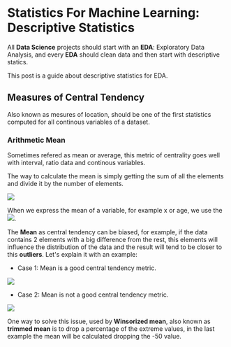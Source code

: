 # Statistics For Machine Learning: Descriptive Statistics

All **Data Science** projects should start with an **EDA**: Exploratory Data Analysis, and every **EDA** should clean data and then start with descriptive statics.

This post is a guide about descriptive statistics for EDA.

## Measures of Central Tendency

Also known as mesures of location, should be one of the first statistics computed for all continous variables of a dataset.

### Arithmetic Mean

Sometimes refered as mean or average, this metric of centrality goes well with interval, ratio data and continous variables.

The way to calculate the mean is simply getting the sum of all the elements and divide it by the number of elements.

<img src="https://render.githubusercontent.com/render/math?math=%24%5Cmu%20%3D%20%5Cfrac%7B1%7D%7Bn%7D%20%5Csum_%7Bi%3D1%7D%5E%7Bn%7Dx_%7Bi%7D%24">

When we express the mean of a variable, for example x or age, we use the <img src="https://render.githubusercontent.com/render/math?math=%24%5Coverline%7Bx%7D%2C%20%5Coverline%7Bage%7D%24">.

The **Mean** as central tendency can be biased, for example, if the data contains 2 elements with a big difference from the rest, this elements will influence the distribution of the data and the result will tend to be closer to this **outliers**. Let's explain it with an example:

* Case 1: Mean is a good central tendency metric.

<img src="https://render.githubusercontent.com/render/math?math=%24Case%201%2C%20x%20%3D%20(-2%2C2%2C3%2C5)%20%5Crightarrow%20%5Coverline%7Bx%7D%20%3D%20%5Cfrac%7B8%7D%7B4%7D%20%3D%202%24">

* Case 2: Mean is not a good central tendency metric.

<img src="https://render.githubusercontent.com/render/math?math=%24%20x%20%3D%20(-50%2C2%2C3%2C5)%20%5Crightarrow%20%5Coverline%7Bx%7D%20%3D%20%5Cfrac%7B-40%7D%7B4%7D%20%3D%20-10%24">


One way to solve this issue, used by **Winsorized mean**, also known as **trimmed mean** is to drop a percentage of the extreme values, in the last example the mean will be calculated dropping the -50 value.






